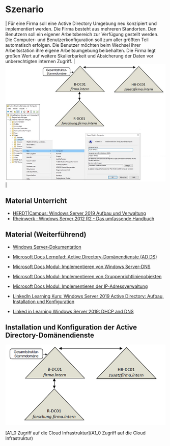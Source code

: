 # Szenario
<!--LS10.1-Szenario-->
| Für eine Firma soll eine Active Directory Umgebung neu konzipiert und implementiert werden. Die Firma besteht aus mehreren Standorten. Den Benutzern soll ein eigener Arbeitsbereich zur Verfügung gestellt werden. Die Computer- und Benutzerkonfiguration soll zum aller größten Teil automatisch erfolgen. Die Benutzer möchten beim Wechsel ihrer Arbeitsstation ihre eigene Arbeitsumgebung beibehalten. Die Firma legt großen Wert auf weitere Skalierbarkeit und Absicherung der Daten vor unberechtigten internen Zugriff. | ![LS 10.1 Titelbild](Grafiken/LS10_1_Titelbild.jpg) |
<!--LS10.1-Szenario-->

## Material Unterricht
- [HERDT|Campus: Windows Server 2019 Aufbau und Verwaltung](https://herdt-campus.com/product/W2019AVN)
- [Rheinwerk : Windows Server 2012 R2 - Das umfassende Handbuch](https://openbook.rheinwerk-verlag.de/windows_server_2012r2/)

## Material (Weiterführend)
- [Windows Server-Dokumentation](https://learn.microsoft.com/de-de/windows-server/)
- [Microsoft Docs Lernpfad: Active Directory-Domänendienste (AD DS)](https://learn.microsoft.com/de-de/training/paths/active-directory-domain-services/)


- [Microsoft Docs Modul: Implementieren von Windows Server-DNS](https://learn.microsoft.com/de-de/training/modules/implement-windows-server-dns/)

- [Microsoft Docs Modul: Implementieren von Gruppenrichtlinienobjekten](https://learn.microsoft.com/de-de/training/modules/implement-group-policy-objects/)

- [Microsoft Docs Modul: Implementieren der IP-Adressverwaltung](https://learn.microsoft.com/de-de/training/modules/implement-ip-address-management/)

- [LinkedIn Learning Kurs: Windows Server 2019 Active Directory: Aufbau, Installation und Konfiguration](https://de.linkedin.com/learning/windows-server-2019-active-directory-aufbau-installation-und-konfiguration/active-directory-in-windows-server-2019-einrichten?autoplay=true&resume=false&u=68522354) 

- [Linked in Learning Windows Server 2019: DHCP and DNS](https://www.linkedin.com/learning/windows-server-2019-dhcp-and-dns/dhcp-and-dns-in-windows-server-2019?u=68522354)

## Installation und Konfiguration der Active Directory-Domänendienste
![Gesamtstruktur](Grafiken/LS10_1_1_Gesamtstruktur.png)

[A1_0 Zugriff auf die Cloud Infrastruktur](A1_0 Zugriff auf die Cloud Infrastruktur)
